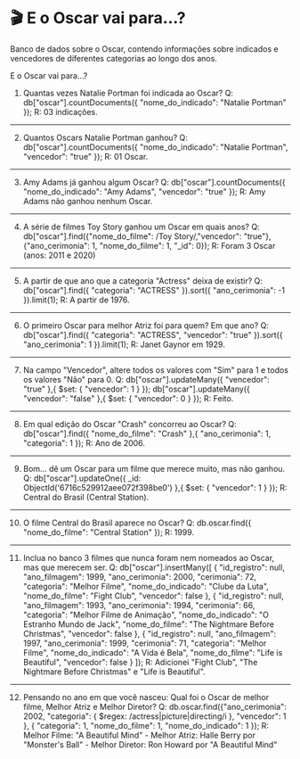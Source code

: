 # 🎬 E o Oscar vai para...? 
Banco de dados sobre o Oscar, contendo informações sobre indicados e vencedores de diferentes categorias ao longo dos anos.

E o Oscar vai para...? 

01. Quantas vezes Natalie Portman foi indicada ao Oscar?
Q: db["oscar"].countDocuments({ "nome_do_indicado": "Natalie Portman" });
R: 03 indicações.

--------------------------------------

02. Quantos Oscars Natalie Portman ganhou?
Q: db["oscar"].countDocuments({ "nome_do_indicado": "Natalie Portman", "vencedor": "true" });
R: 01 Oscar.

--------------------------------------

03. Amy Adams já ganhou algum Oscar?
Q: db["oscar"].countDocuments({ "nome_do_indicado": "Amy Adams", "vencedor": "true" });
R: Amy Adams não ganhou nenhum Oscar.

--------------------------------------

04. A série de filmes Toy Story ganhou um Oscar em quais anos?
Q: db["oscar"].find({"nome_do_filme": /Toy Story/,"vencedor": "true"}, {"ano_cerimonia": 1, "nome_do_filme": 1, "_id": 0});
R: Foram 3 Oscar (anos: 2011 e 2020)

--------------------------------------

05. A partir de que ano que a categoria "Actress" deixa de existir? 
Q: db["oscar"].find({ "categoria": "ACTRESS" }).sort({ "ano_cerimonia": -1 }).limit(1);
R: A partir de 1976.

--------------------------------------

06. O primeiro Oscar para melhor Atriz foi para quem? Em que ano?
Q: db["oscar"].find({ "categoria": "ACTRESS", "vencedor": "true" }).sort({ "ano_cerimonia": 1 }).limit(1);
R: Janet Gaynor em 1929.

--------------------------------------

07. Na campo "Vencedor", altere todos os valores com "Sim" para 1 e todos os valores "Não" para 0.
Q: db["oscar"].updateMany({ "vencedor": "true" },{ $set: { "vencedor": 1 } });
db["oscar"].updateMany({ "vencedor": "false" },{ $set: { "vencedor": 0 } });
R: Feito.

--------------------------------------

08. Em qual edição do Oscar "Crash" concorreu ao Oscar?
Q: db["oscar"].find({ "nome_do_filme": "Crash" },{ "ano_cerimonia": 1, "categoria": 1 });
R: Ano de 2006.

--------------------------------------

09. Bom... dê um Oscar para um filme que merece muito, mas não ganhou.
Q: db["oscar"].updateOne({ _id: ObjectId('6716c529912aee072f398be0') },{ $set: { "vencedor": 1 } });
R: Central do Brasil (Central Station).

----------------------------------------------------------------------------

10.  O filme Central do Brasil aparece no Oscar?
Q: db.oscar.find({ "nome_do_filme": "Central Station" });
R: 1999.

----------------------------------------------------------------------------

11. Inclua no banco 3 filmes que nunca foram nem nomeados ao Oscar, mas que merecem ser. 
Q: db["oscar"].insertMany([
    {
        "id_registro": null,
        "ano_filmagem": 1999,
        "ano_cerimonia": 2000,
        "cerimonia": 72,
        "categoria": "Melhor Filme",
        "nome_do_indicado": "Clube da Luta",
        "nome_do_filme": "Fight Club",
        "vencedor": false
    },
    {
        "id_registro": null,
        "ano_filmagem": 1993,
        "ano_cerimonia": 1994,
        "cerimonia": 66,
        "categoria": "Melhor Filme de Animação",
        "nome_do_indicado": "O Estranho Mundo de Jack",
        "nome_do_filme": "The Nightmare Before Christmas",
        "vencedor": false
    },
    {
        "id_registro": null,
        "ano_filmagem": 1997,
        "ano_cerimonia": 1999,
        "cerimonia": 71,
        "categoria": "Melhor Filme",
        "nome_do_indicado": "A Vida é Bela",
        "nome_do_filme": "Life is Beautiful",
        "vencedor": false
    }
]);
R:  Adicionei "Fight Club", "The Nightmare Before Christmas" e "Life is Beautiful".

----------------------------------------------------------------------------

12. Pensando no ano em que você nasceu: Qual foi o Oscar de melhor filme, Melhor Atriz e Melhor Diretor?
Q: db.oscar.find({"ano_cerimonia": 2002, "categoria": { $regex: /actress|picture|directing/i }, "vencedor": 1 },
    { "categoria": 1, "nome_do_filme": 1, "nome_do_indicado": 1 });
R: Melhor Filme: "A Beautiful Mind" - Melhor Atriz: Halle Berry por "Monster's Ball" - Melhor Diretor: Ron Howard por "A Beautiful Mind"




